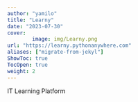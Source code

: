 ```yaml
---
author: "yamilo"
title: "Learny"
date: "2023-07-30"
cover:
        image: img/Learny.png
url: "https://learny.pythonanywhere.com"
aliases: ["migrate-from-jekyl"]
ShowToc: true
TocOpen: true
weight: 2
---
```

IT Learning Platform
